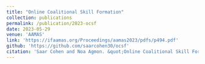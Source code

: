 ```yaml
---
title: "Online Coalitional Skill Formation"
collection: publications
permalink: /publication/2023-ocsf
date: 2023-05-29
venue: 'AAMAS'
link: 'https://ifaamas.org/Proceedings/aamas2023/pdfs/p494.pdf'
github: 'https://github.com/saarcohen30/ocsf'
citation: 'Saar Cohen and Noa Agmon. &quot;Online Coalitional Skill Formation.&quot; <i>In AAMAS 2023: Proceedings of the 22nd International Conference on Autonomous Agents and Multiagent Systems</i>, 2023.'
---
```

